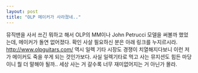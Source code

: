 ```yaml
---
layout: post
title: "OLP 메이커가 사라졌네.."
---
```


뮤직맨을 사서 쓰긴 뭐하고 해서 OLP의 MM이나 John Petrucci 모델을 써볼까 했었는데, 메이커가 돌연 없어졌다.
확인 사살 필요하신 분은 아래 링크를 누지르시라.
http://www.olpguitars.com/
역시 일렉 기타 시장도 경쟁이 치열해지다보니 이런 저가 메이커도 죽을 쑤게 되는 것인가보다.
사실 일렉기타로 먹고 사는 뮤지션도 힘든 마당이니 뭘 더 말해야 될까..
세상 사는 거 갈수록 너무 재미없어지는 거 아닌가 몰라.

